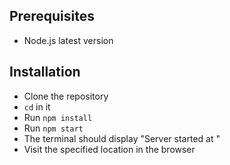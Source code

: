 ## Prerequisites
- Node.js latest version

## Installation
- Clone the repository
- `cd` in it
- Run `npm install`
- Run `npm start`
- The terminal should display "Server started at <location>"
- Visit the specified location in the browser
